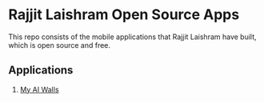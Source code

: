 # Rajjit Laishram Open Source Apps

This repo consists of the mobile applications that Rajjit Laishram have built, which is open source and free.

## Applications

1. [My AI Walls]("/My%20AI%20Walls")
